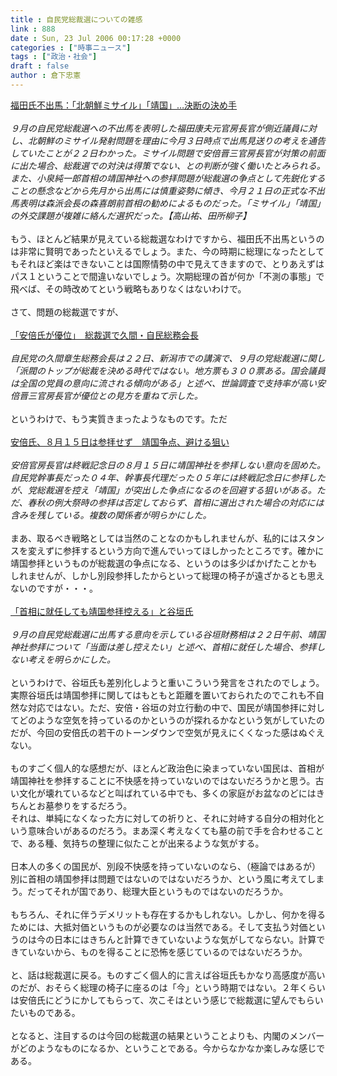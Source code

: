 ```yaml
---
title : 自民党総裁選についての雑感
link : 888
date : Sun, 23 Jul 2006 00:17:28 +0000
categories : ["時事ニュース"]
tags : ["政治・社会"]
draft : false
author : 倉下忠憲
---
```


<A HREF="http://www.mainichi-msn.co.jp/today/news/20060723k0000m010117000c.html" TARGET="_blank">福田氏不出馬：「北朝鮮ミサイル」「靖国」…決断の決め手</A><BR><BR><I>９月の自民党総裁選への不出馬を表明した福田康夫元官房長官が側近議員に対し、北朝鮮のミサイル発射問題を理由に今月３日時点で出馬見送りの考えを通告していたことが２２日わかった。ミサイル問題で安倍晋三官房長官が対策の前面に出た場合、総裁選での対決は得策でない、との判断が強く働いたとみられる。また、小泉純一郎首相の靖国神社への参拝問題が総裁選の争点として先鋭化することの懸念などから先月から出馬には慎重姿勢に傾き、今月２１日の正式な不出馬表明は森派会長の森喜朗前首相の勧めによるものだった。「ミサイル」「靖国」の外交課題が複雑に絡んだ選択だった。【高山祐、田所柳子】</I><BR><BR>もう、ほとんど結果が見えている総裁選なわけですから、福田氏不出馬というのは非常に賢明であったといえるでしょう。また、今の時期に総理になったとしてもそれほど楽はできないことは国際情勢の中で見えてきますので、とりあえずはパス１ということで間違いないでしょう。次期総理の首が何か「不測の事態」で飛べば、その時改めてという戦略もありなくはないわけで。<BR><BR>さて、問題の総裁選ですが、<BR><BR><A HREF="http://www.sankei.co.jp/news/060722/sei097.htm" TARGET="_blank">「安倍氏が優位」　総裁選で久間・自民総務会長</A> <BR><BR><I>自民党の久間章生総務会長は２２日、新潟市での講演で、９月の党総裁選に関し「派閥のトップが総裁を決める時代ではない。地方票も３００票ある。国会議員は全国の党員の意向に流される傾向がある」と述べ、世論調査で支持率が高い安倍晋三官房長官が優位との見方を重ねて示した。</I><BR><BR>というわけで、もう実質きまったようなものです。ただ<BR><BR><A HREF="http://www.asahi.com/politics/update/0723/002.html" TARGET="_blank">安倍氏、８月１５日は参拝せず　靖国争点、避ける狙い</A><BR><BR><I>安倍官房長官は終戦記念日の８月１５日に靖国神社を参拝しない意向を固めた。自民党幹事長だった０４年、幹事長代理だった０５年には終戦記念日に参拝したが、党総裁選を控え「靖国」が突出した争点になるのを回避する狙いがある。ただ、春秋の例大祭時の参拝は否定しておらず、首相に選出された場合の対応には含みを残している。複数の関係者が明らかにした。 </I><BR><BR>まあ、取るべき戦略としては当然のことなのかもしれませんが、私的にはスタンスを変えずに参拝するという方向で進んでいってほしかったところです。確かに靖国参拝というものが総裁選の争点になる、というのは多少ばかげたことかもしれませんが、しかし別段参拝したからといって総理の椅子が遠ざかるとも思えないのですが・・・。<BR><BR><A HREF="http://www.yomiuri.co.jp/politics/news/20060722ia01.htm" TARGET="_blank">「首相に就任しても靖国参拝控える」と谷垣氏</A><BR><BR><I>９月の自民党総裁選に出馬する意向を示している谷垣財務相は２２日午前、靖国神社参拝について「当面は差し控えたい」と述べ、首相に就任した場合、参拝しない考えを明らかにした。</I><BR><BR>というわけで、谷垣氏も差別化しようと重いこういう発言をされたのでしょう。実際谷垣氏は靖国参拝に関してはもともと距離を置いておられたのでこれも不自然な対応ではない。ただ、安倍・谷垣の対立行動の中で、国民が靖国参拝に対してどのような空気を持っているのかというのが探れるかなという気がしていたのだが、今回の安倍氏の若干のトーンダウンで空気が見えにくくなった感はぬぐえない。<BR><BR>ものすごく個人的な感想だが、ほとんど政治色に染まっていない国民は、首相が靖国神社を参拝することに不快感を持っていないのではないだろうかと思う。古い文化が壊れているなどと叫ばれている中でも、多くの家庭がお盆なのどにはきちんとお墓参りをするだろう。<BR>それは、単純になくなった方に対しての祈りと、それに対峙する自分の相対化という意味合いがあるのだろう。まあ深く考えなくても墓の前で手を合わせることで、ある種、気持ちの整理に似たことが出来るような気がする。<BR><BR>日本人の多くの国民が、別段不快感を持っていないのなら、（極論ではあるが）別に首相の靖国参拝は問題ではないのではないだろうか、という風に考えてしまう。だってそれが国であり、総理大臣というものではないのだろうか。<BR><BR>もちろん、それに伴うデメリットも存在するかもしれない。しかし、何かを得るためには、大抵対価というものが必要なのは当然である。そして支払う対価というのは今の日本にはきちんと計算できていないような気がしてならない。計算できていないから、ものを得ることに恐怖を感じているのではないだろうか。<BR><BR>と、話は総裁選に戻る。ものすごく個人的に言えば谷垣氏もかなり高感度が高いのだが、おそらく総理の椅子に座るのは「今」という時期ではない。２年くらいは安倍氏にどうにかしてもらって、次こそはという感じで総裁選に望んでもらいたいものである。<BR><BR>となると、注目するのは今回の総裁選の結果ということよりも、内閣のメンバーがどのようなものになるか、ということである。今からなかなか楽しみな感じである。<br><br>
